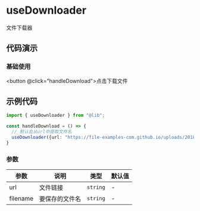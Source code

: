 # useDownloader

文件下载器

## 代码演示

### 基础使用

<button @click="handleDownload">点击下载文件</button>

<script setup lang="ts">
import { ref } from 'vue'
import { useDownloader } from "@lib";

const handleDownload = () => {
  useDownloader({url: "https://file-examples-com.github.io/uploads/2018/04/file_example_AVI_480_750kB.avi"})
}
</script>


## 示例代码

```typescript
import { useDownloader } from "@lib";

const handleDownload = () => {
  // 默认会从url中提取文件名
  useDownloader({url: "https://file-examples-com.github.io/uploads/2018/04/file_example_AVI_480_750kB.avi"})
}
```

### 参数

| 参数       | 说明                 | 类型         | 默认值  |
| -------    | ------------------- | ----------- | ------ |
| url        | 文件链接             | `string`    | -       |
| filename   | 要保存的文件名        | `string`   | -       |
